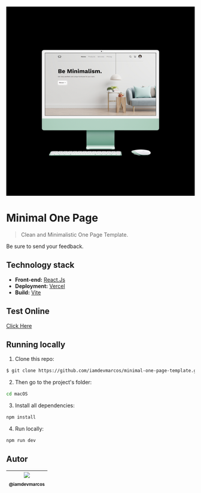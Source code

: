 <p align="center">
    <a href="https://furniture-iamdevmarcos.vercel.app/" target="_blank">
        <img src="./public/assets/Project.png" width="550">
    </a>
</p>

# Minimal One Page
> Clean and Minimalistic One Page Template.

Be sure to send your feedback.

## Technology stack

* **Front-end:** [React.Js](https://reactjs.org/)
* **Deployment:** [Vercel](https://vercel.com/)
* **Build:** [Vite](https://vitejs.dev/)

## Test Online
[Click Here](https://furniture-iamdevmarcos.vercel.app/)

## Running locally

1. Clone this repo:

```sh
$ git clone https://github.com/iamdevmarcos/minimal-one-page-template.git
```

2. Then go to the project's folder:

```sh
cd macOS
```

3. Install all dependencies:

```sh
npm install
```

4. Run locally:

```sh
npm run dev
```

## Autor

| [<img src="https://avatars.githubusercontent.com/u/92524722?v=4" width=115><br><sub>@iamdevmarcos</sub>](https://github.com/iamdevmarcos) |
| :---: |